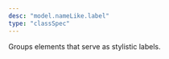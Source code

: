 ```yaml
---
desc: "model.nameLike.label"
type: "classSpec"
---
```


Groups elements that serve as stylistic labels.